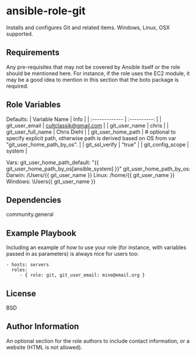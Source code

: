 ansible-role-git
=========

Installs and configures Git and related items. Windows, Linux, OSX supported.

Requirements
------------

Any pre-requisites that may not be covered by Ansible itself or the role should be mentioned here. For instance, if the role uses the EC2 module, it may be a good idea to mention in this section that the boto package is required.

Role Variables
--------------

Defaults:
| Variable Name       | Info     |
| :------------- | :----------: |
| git_user_email | cultclassik@gmail.com |
| git_user_name | chris |
| git_user_full_name | Chris Diehl |
| git_user_home_path | # optional to specify explicit path, otherwise path is derived based on OS from var "git_user_home_path_by_os". |
| git_ssl_verify | "true" |
| git_config_scope | system |

Vars:
git_user_home_path_default: "{{ git_user_home_path_by_os[ansible_system] }}"
git_user_home_path_by_os:
  Darwin: /Users/{{ git_user_name }}
  Linux: /home/{{ git_user_name }}
  Windows: \Users\{{ git_user_name }}

Dependencies
------------

community.general

Example Playbook
----------------

Including an example of how to use your role (for instance, with variables passed in as parameters) is always nice for users too:

    - hosts: servers
      roles:
         - { role: git, git_user_email: mine@email.org }

License
-------

BSD

Author Information
------------------

An optional section for the role authors to include contact information, or a website (HTML is not allowed).
